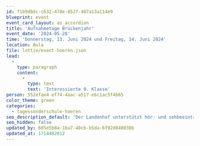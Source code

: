 ```yaml
---
id: f1b9d8dc-c632-478e-852f-407a13a114e9
blueprint: event
event_card_layout: as_accordion
title: 'Aufnahmetage Brückenjahr'
event_date: '2024-05-28'
time: 'Donnerstag, 13. Juni 2024 und Freitag, 14. Juni 2024'
location: Aula
file: lottie/event-hoeren.json
lead:
  -
    type: paragraph
    content:
      -
        type: text
        text: 'Interessierte 9. Klasse'
person: 552efae4-ef74-4aac-a517-e6c1ac5f4b65
color_theme: green
categories:
  - tagessonderschule-hoeren
seo_description_default: 'Der Landenhof unterstützt hör- und sehbeeinträchtigte Kinder & Jugendliche in ihrem selbstbestimmten Leben durch Förderung ihrer Fähigkeiten & Entwicklung'
seo_hidden: false
updated_by: 685e5b8a-1ba7-40cb-b5da-6f92d040030b
updated_at: 1714482012
---
```

